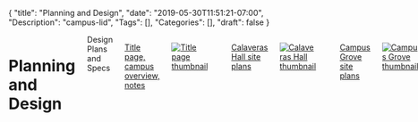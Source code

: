 {
	"title": "Planning and Design",
	"date": "2019-05-30T11:51:21-07:00",
	"Description": "campus-lid",
	"Tags": [],
	"Categories": [],
	"draft": false
}

<div id="lid-Planning-and-Design" class="lid">
<div class="columns large-12">
<div class="columns large-8 large-offset-2">
<h1>Planning and Design</h1>

<div class="register-form-header">
	Design Plans and Specs
</div>

[Title page, campus overview, notes](/document/lid/lid-site-plans/title-overview-notes.pdf)

[ ![Title page thumbnail](/img/lid/plan-thumbs/title-overview-notes.jpg) ](/document/lid/lid-site-plans/title-overview-notes.pdf)

<hr>

[Calaveras Hall site plans](/document/lid/lid-site-plans/calaveras-hall-plans.pdf)

[ ![Calaveras Hall thumbnail](/img/lid/plan-thumbs/calaveras-hall-plans.jpg) ](/document/lid/lid-site-plans/calaveras-hall-plans.pdf)

<hr>

[Campus Grove site plans](/document/lid/lid-site-plans/campus-grove-plans.pdf)

[ ![Campus Grove thumbnail](/img/lid/plan-thumbs/campus-grove-plans.jpg) ](/document/lid/lid-site-plans/campus-grove-plans.pdf)


<hr>

[College Town Drive site plans](/document/lid/lid-site-plans/college-town-drive-plans.pdf)

[ ![College Toen Drive thumbnail](/img/lid/plan-thumbs/college-town-drive-plans.jpg) ](document/lid/lid-site-plans/college-town-drive-plans.pdf)

<hr>

[Jed Smith Drive site plans](/document/lid/lid-site-plans/jed-smith-drive-plans.pdf)

[ ![Jed Smith Drive thumbnail](/img/lid/plan-thumbs/jed-smith-drive-plans.jpg) ](pdf/lid/lid-site-plans/jed-smith-drive-plans.pdf)
				
<hr>

[Parking Lot 7 North site plans](/document/lid/lid-site-plans/lot-7-north-plans.pdf)

[ ![Parking Lot 7 North thumbnail](/img/lid/plan-thumbs/lot-7-north-plans.jpg) ](/document/lid/lid-site-plans/lot-7-north-plans.pdf)

<hr>

[Parking Lot 7 South site plans](/document/lid/lid-site-plans/lot-7-south-plans.pdf)

[ ![Parking Lot 7 South thumbnail](/img/lid/plan-thumbs/lot-7-south-plans.jpg) ](/document/lid/lid-site-plans/lot-7-south-plans.pdf)

<hr>

[Parking Lot 10 site plans](/document/lid/lid-site-plans/lot-10-plans.pdf)

[ ![Parking Lot 10 thumbnail](/img/lid/plan-thumbs/lot-10-plans.jpg)](/document/lid/lid-site-plans/lot-10-plans.pdf)

<hr>

[Library Green site plans](/document/lid/lid-site-plans/library-green-plans.pdf)

[ ![Library Green thumbnail](/img/lid/plan-thumbs/library-green-plans.jpg)](/document/lid/lid-site-plans/library-green-plans.pdf)

</div>
</div>
</div>